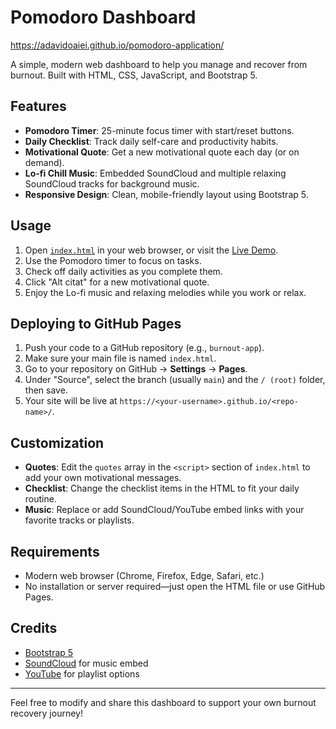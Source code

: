 # Pomodoro Dashboard

https://adavidoaiei.github.io/pomodoro-application/

A simple, modern web dashboard to help you manage and recover from burnout. Built with HTML, CSS, JavaScript, and Bootstrap 5.

## Features

- **Pomodoro Timer**: 25-minute focus timer with start/reset buttons.
- **Daily Checklist**: Track daily self-care and productivity habits.
- **Motivational Quote**: Get a new motivational quote each day (or on demand).
- **Lo-fi Chill Music**: Embedded SoundCloud and multiple relaxing SoundCloud tracks for background music.
- **Responsive Design**: Clean, mobile-friendly layout using Bootstrap 5.

## Usage

1. Open [`index.html`](index.html) in your web browser, or visit the [Live Demo](https://adavidoaiei.github.io/pomodoro-application/).
2. Use the Pomodoro timer to focus on tasks.
3. Check off daily activities as you complete them.
4. Click "Alt citat" for a new motivational quote.
5. Enjoy the Lo-fi music and relaxing melodies while you work or relax.

## Deploying to GitHub Pages

1. Push your code to a GitHub repository (e.g., `burnout-app`).
2. Make sure your main file is named `index.html`.
3. Go to your repository on GitHub → **Settings** → **Pages**.
4. Under "Source", select the branch (usually `main`) and the `/ (root)` folder, then save.
5. Your site will be live at `https://<your-username>.github.io/<repo-name>/`.

## Customization

- **Quotes**: Edit the `quotes` array in the `<script>` section of `index.html` to add your own motivational messages.
- **Checklist**: Change the checklist items in the HTML to fit your daily routine.
- **Music**: Replace or add SoundCloud/YouTube embed links with your favorite tracks or playlists.

## Requirements

- Modern web browser (Chrome, Firefox, Edge, Safari, etc.)
- No installation or server required—just open the HTML file or use GitHub Pages.

## Credits

- [Bootstrap 5](https://getbootstrap.com/)
- [SoundCloud](https://soundcloud.com/) for music embed
- [YouTube](https://youtube.com/) for playlist options

---

Feel free to modify and share this dashboard to support your own burnout recovery journey!
